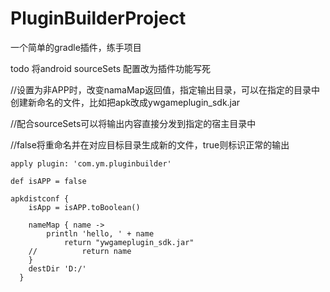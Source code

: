# PluginBuilderProject
一个简单的gradle插件，练手项目

todo 将android sourceSets 配置改为插件功能写死


//设置为非APP时，改变namaMap返回值，指定输出目录，可以在指定的目录中创建新命名的文件，比如把apk改成ywgameplugin_sdk.jar

//配合sourceSets可以将输出内容直接分发到指定的宿主目录中

//false将重命名并在对应目标目录生成新的文件，true则标识正常的输出

    apply plugin: 'com.ym.pluginbuilder'

    def isAPP = false

    apkdistconf {
        isApp = isAPP.toBoolean()

        nameMap { name ->
            println 'hello, ' + name
                return "ywgameplugin_sdk.jar"
        //          return name
        }
        destDir 'D:/'
      }
